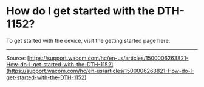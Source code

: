# How do I get started with the DTH-1152?

To get started with the device, visit the getting started page here.

---
Source: [https://support.wacom.com/hc/en-us/articles/1500006263821-How-do-I-get-started-with-the-DTH-1152](https://support.wacom.com/hc/en-us/articles/1500006263821-How-do-I-get-started-with-the-DTH-1152)
